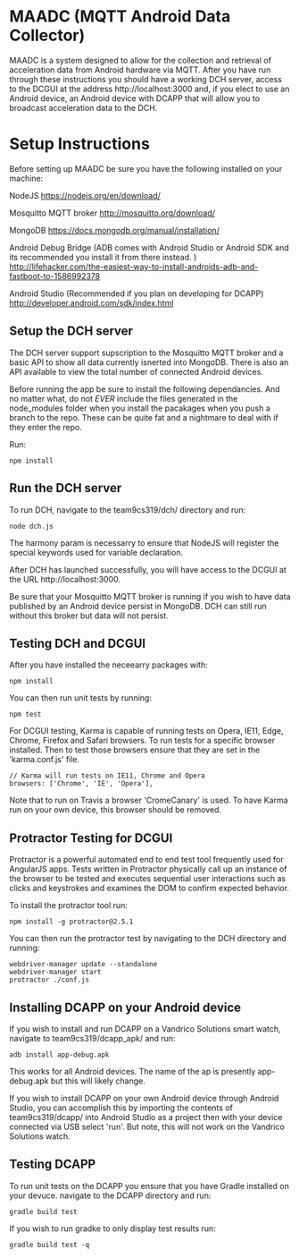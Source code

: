 # MAADC (MQTT Android Data Collector)

MAADC is a system designed to allow for the collection and retrieval of acceleration data from Android
hardware via MQTT. After you have run through these instructions you should have a working DCH server, access to the DCGUI at the address http://localhost:3000 and, if you elect to use an Android device, an Android device with DCAPP that will allow you to broadcast acceleration data to the DCH.

# Setup Instructions

Before setting up MAADC be sure you have the following installed on your machine:

NodeJS 
https://nodejs.org/en/download/

Mosquitto MQTT broker
http://mosquitto.org/download/

MongoDB
https://docs.mongodb.org/manual/installation/

Android Debug Bridge (ADB comes with Android Studio or Android SDK and its recommended you install it from there instead. )
http://lifehacker.com/the-easiest-way-to-install-androids-adb-and-fastboot-to-1586992378

Android Studio (Recommended if you plan on developing for DCAPP)
http://developer.android.com/sdk/index.html

## Setup the DCH server

The DCH server support supscription to the Mosquitto MQTT broker and a basic API to show all data currently isnerted into MongoDB. There is also an API available to view the total number of connected Android devices.

Before running the app be sure to install the following dependancies. And no matter what, do not *EVER* include the files generated in the node_modules folder when you install the pacakages when you push a branch to the repo. These can be quite fat and a nightmare to deal with if they enter the repo. 

Run:

```
npm install
```

## Run the DCH server

To run DCH, navigate to the team9cs319/dch/ directory and run:

```
node dch.js
```

The harmony param is necessarry to ensure that NodeJS will register the special keywords used for variable declaration.

After DCH has launched successfully, you will have access to the DCGUI at the URL http://localhost:3000.

Be sure that your Mosquitto MQTT broker is running if you wish to have data published by an Android device persist in MongoDB. DCH can still run without this broker but data will not persist.

## Testing DCH and DCGUI

After you have installed the neceearry packages with:

```
npm install
```

You can then run unit tests by running:

```
npm test
```

For DCGUI testing, Karma is capable of running tests on Opera, IE11, Edge, Chrome, Firefox and Safari browsers. To run tests for a specific browser installed. Then to test those browsers ensure that they are set in the 'karma.conf.js' file.

```
// Karma will run tests on IE11, Chrome and Opera
browsers: ['Chrome', 'IE', 'Opera'],
```

Note that to run on Travis a browser 'CromeCanary' is used. To have Karma run on your own device, this browser should be removed.

## Protractor Testing for DCGUI

Protractor is a powerful automated end to end test tool frequently used for AngularJS apps. Tests written in Protractor physically call up an instance of the browser to be tested and executes sequential user interactions such as clicks and keystrokes and examines the DOM to confirm expected behavior.

To install the protractor tool run:

```
npm install -g protractor@2.5.1
```

You can then run the protractor test by navigating to the DCH directory and running:
```
webdriver-manager update --standalone
webdriver-manager start
protractor ./conf.js

```


## Installing DCAPP on your Android device

If you wish to install and run DCAPP on a Vandrico Solutions smart watch, navigate to team9cs319/dcapp_apk/ and run:

```
adb install app-debug.apk
```

This works for all Android devices. The name of the ap is presently app-debug.apk but this will likely change.

If you wish to install DCAPP on your own Android device through Android Studio, you can accomplish this by importing the contents of team9cs319/dcapp/ into Android Studio as a project then with your device connected via USB select 'run'. But note, this will not work on the Vandrico Solutions watch.

## Testing DCAPP

To run unit tests on the DCAPP you ensure that you have Gradle installed on your devuce. navigate to the DCAPP directory and run:

```
gradle build test
```

If you wish to run gradke to only display test results run:

```
gradle build test -q
```

